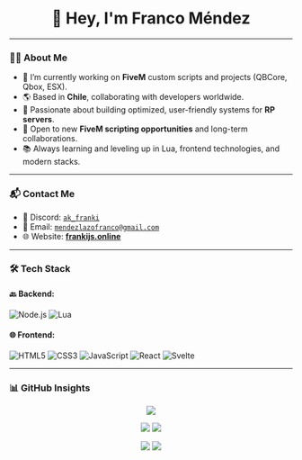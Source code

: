 <h1 align="center">👋 Hey, I'm Franco Méndez</h1>
<p align="center">
</p>

---

### 🙋‍♂️ About Me

- 🔧 I’m currently working on **FiveM** custom scripts and projects (QBCore, Qbox, ESX).
- 🌎 Based in **Chile**, collaborating with developers worldwide.
- 🚀 Passionate about building optimized, user-friendly systems for **RP servers**.
- 🤝 Open to new **FiveM scripting opportunities** and long-term collaborations.
- 📚 Always learning and leveling up in Lua, frontend technologies, and modern stacks.

---

### 📬 Contact Me

- 💬 Discord: [`ak_franki`](https://discord.gg/newdayroleplay)  
- 📧 Email: [`mendezlazofranco@gmail.com`](mailto:mendezlazofranco@gmail.com)  
- 🌐 Website: [**frankijs.online**](https://www.frankijs.online)

---

### 🛠️ Tech Stack

#### 🔙 Backend:
![Node.js](https://img.shields.io/badge/Node.js-339933?style=for-the-badge&logo=nodedotjs&logoColor=white)
![Lua](https://img.shields.io/badge/Lua-2C2D72?style=for-the-badge&logo=lua&logoColor=white)

#### 🌐 Frontend:
![HTML5](https://img.shields.io/badge/HTML5-E34F26?style=for-the-badge&logo=html5&logoColor=white)
![CSS3](https://img.shields.io/badge/CSS3-1572B6?style=for-the-badge&logo=css3&logoColor=white)
![JavaScript](https://img.shields.io/badge/JavaScript-F7DF1E?style=for-the-badge&logo=javascript&logoColor=black)
![React](https://img.shields.io/badge/React-20232A?style=for-the-badge&logo=react&logoColor=61DAFB)
![Svelte](https://img.shields.io/badge/Svelte-FF3E00?style=for-the-badge&logo=svelte&logoColor=white)

---

### 📊 GitHub Insights

<p align="center">
  <img src="https://github-profile-summary-cards.vercel.app/api/cards/profile-details?username=fkijs&theme=tokyonight" />
</p>

<p align="center">
  <img src="https://github-profile-summary-cards.vercel.app/api/cards/repos-per-language?username=fkijs&theme=tokyonight" />
  <img src="https://github-profile-summary-cards.vercel.app/api/cards/most-commit-language?username=fkijs&theme=tokyonight" />
</p>

<p align="center">
  <img src="https://github-profile-summary-cards.vercel.app/api/cards/stats?username=fkijs&theme=tokyonight" />
  <img src="https://github-profile-summary-cards.vercel.app/api/cards/productive-time?username=fkijs&theme=tokyonight&utcOffset=0" />
</p>
